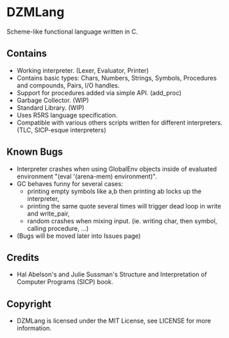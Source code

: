 # DZMLang
Scheme-like functional language written in C.

## Contains
* Working interpreter. (Lexer, Evaluator, Printer)
* Contains basic types: Chars, Numbers, Strings, Symbols, Procedures and compounds, Pairs, I/O handles.
* Support for procedures added via simple API. (add_proc)
* Garbage Collector. (WIP)
* Standard Library. (WIP)
* Uses R5RS language specification.
* Compatible with various others scripts written for different interpreters. (TLC, SICP-esque interpreters)

## Known Bugs
* Interpreter crashes when using GlobalEnv objects inside of evaluated environment "(eval '(arena-mem) environment)".
* GC behaves funny for several cases:
    * printing empty symbols like a,b then printing ab locks up the interpreter,
    * printing the same quote several times will trigger dead loop in write and write_pair,
    * random crashes when mixing input. (ie. writing char, then symbol, calling procedure, ...)
* (Bugs will be moved later into Issues page)

## Credits
* Hal Abelson's and Julie Sussman's Structure and Interpretation of Computer Programs (SICP) book.

## Copyright
* DZMLang is licensed under the MIT License, see LICENSE for more information.
